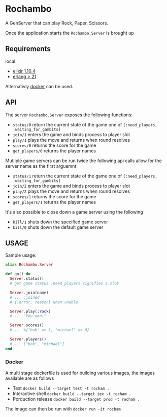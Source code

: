 # Rochambo

A GenServer that can play Rock, Paper, Scissors.

Once the application starts the `Rochambo.Server` is brought up

## Requirements

local:

- [elixir 1.10.4](https://elixir-lang.org/install.html)
- [erlang > 21](https://www.erlang.org/downloads)

Alternativly [docker](https://docs.docker.com/get-docker/) can be used.

## API

The server `Rochambo.Server` exposes the following functions:

- `status/0` return the current state of the game one of `[:need_players, :waiting_for_gambits]`
- `join/1` enters the game and binds process to player slot
- `play/1` plays the move and returns when round resolves
- `scores/0` returns the score for the game
- `get_players/0` returns the player names

Mutliple game servers can be run twice the following api calls allow for the server name as the first arguemnt

- `status/1` return the current state of the game one of `[:need_players, :waiting_for_gambits]`
- `join/2` enters the game and binds process to player slot
- `play/2` plays the move and returns when round resolves
- `scores/1` returns the score for the game
- `get_players/1` returns the player names

It's also possible to close down a game server using the following

- `kill/1` shuts down the specified game server
- `kill/0` shuts down the default game server

## USAGE

Sample usage:

```elixir
alias Rochambo.Server

def go() do
  Server.status()
  # get game status :need_players signifies a slot

  Server.join(name)
  # ... :joined
  # {:error, reason} when unable

  Server.play(:rock)
  # ... "You won!"

  Server.scores()
  # ... %{"bob" => 1, "michael" => 0}

  Server.players()
  # ... ["bob", "michael"]
end
```

### Docker

A multi stage dockerfile is used for building various images,
the images available are as follows

- Test `docker build --target test -t rocham .`
- Interactive shell `docker build --target iex -t rocham .`
- Porduction release `docker build --target prod -t rocham .`

The image can then be run with `docker run -it rocham`

